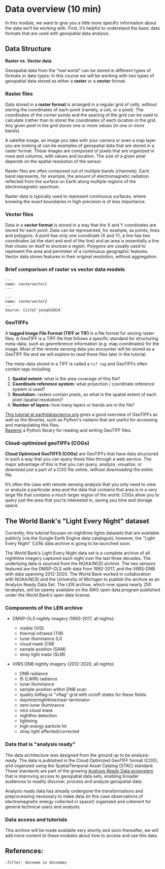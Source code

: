 #  Data overview (10 min)

In this module, we want to give you a little more specific information 
about the data we’ll be working with. First, it’s helpful to understand 
the basic data formats that are used with geospatial data analysis.

## Data Structure
**Raster vs. Vector data**

Geospatial data from the “real world” can be stored in different types 
of formats or data types: In this course we will be working with two 
types of geospatial data stored as either a **raster** or a **vector** format.

### Raster files
<div class="alert alert-info">
Data stored in a <b>raster format</b> is arranged in a regular grid of cells, 
without storing the coordinates of each point (namely, a cell, or a pixel). 
The coordinates of the corner points and the spacing of the grid can 
be used to calculate (rather than to store) the coordinates of each 
location in the grid. Any given pixel in the grid stores one or more 
values (in one or more bands).</div> 

A satellite image, an image you take with your camera or even a map layer
you are looking at can be examples of geospatial data that are stored in a 
raster format. These images are composed of pixels that are organized in 
rows and columns, with values and location. The size of a given pixel 
depends on the spatial resolution of the sensor. 

Raster files are often composed out of multiple bands (channels). 
Each band represents, for example, the amount of electromagnetic 
radiation reflected from the surface on Earth 
along multiple regions of the electromagnetic spectrum.

Raster data is typically used to represent continuous surfaces, 
where knowing the exact boundaries in high precision is of less importance. 

### Vector files
<div class="alert alert-info">
Data in a <b>vector format</b> is stored in a way that the X and Y 
coordinates are stored for each point. Data can be represented, 
for example, as points, lines and polygons. A point has only one coordinate 
(X and Y), a line has two coordinates (at the start and end of the line) 
and an area is essentially a line that closes on itself to enclose a region. 
Polygons are usually used to represent the area and perimeter of a 
continuous geographic features. Vector data stores features in their 
original resolution, without aggregation.</div>

### Brief comparison of raster vs vector data models

```{figure} img/mod1-rastervector1.png
---
name: rastervector1
---
```
```{figure} img/mod1-rastervector2.png
---
name: rastervector2
---
Source: {cite}`joseph2014`
```

### GeoTIFFs
<div class="alert alert-info">
A <b>tagged Image File Format (TIFF or TIF)</b> is a file format for storing raster files. 
A GeoTIFF is a TIFF file that follows a specific standard for structuring meta-data, 
such as georeference information (e.g. map coordinates) for the image. Most of the 
remote sensing data you encounter will be stored as a GeoTIFF file and we will explore to 
read these files later in the tutorial.</div>

The meta-data stored in a TIFF is called a `tif tag` and GeoTIFFs often contain tags including:
1. **Spatial extent:** what is the area coverage of this file?
2. **Coordinate reference system:** what projection / coordinate reference system is used?
3. **Resolution:** rasters contain pixels, so what is the spatial extent of each pixel (spatial resolution)?
4. **Number of layers:** how many layers or bands are in the file?

<div class="alert alert-success">
<a href="https://www.earthdatascience.org/courses/use-data-open-source-python/intro-raster-data-python/fundamentals-raster-data/intro-to-the-geotiff-file-format/" 
class="alert-link">This tutorial at earthdatascience.org</a> gives a good overview of GeoTIFFs as well as the libraries,
such as Python's rasterio that are useful for accessing and manipulating this files.
</div>

<div class="alert alert-success">
<a href="https://rasterio.readthedocs.io/en/latest/#" 
class="alert-link">Rasterio</a> a Python library for reading and writing GeoTIFF files.
</div>


### Cloud-optimized geoTIFFs (COGs)
<div class="alert alert-info">
<b>Cloud Optimized GeoTIFFS (COGs)</b>  are GeoTIFFs that have data structured in such a 
way that you can query these files through a web service. The major advantage of this is 
that you can query, analyze, visualize, or download just a part of a COG file online, 
without downloading the entire file.
</div>

It’s often the case with remote sensing analysis that you only need to view or analyze a 
particular area and the data that contains that area is in a very large file that contains a 
much larger region of the world. COGs allow you to query just the area that you’re interested 
in, saving you time and storage space.

## The World Bank's "Light Every Night" dataset

Currently, this tutorial focuses on nighttime lights datasets that are available publicly (via the Google Earth Engine data catalogue); however, the "Light Every Night" (LEN) data archive is going to be launched soon. 

The World Bank’s Light Every Night data set is a complete archive of all nighttime imagery captured each night over the last three decades. The underlying data is sourced from the NOAA/NCEI archive. The two sensors featured are the DMSP-OLS with data from 1992-2017, and the VIIRS-DNB with data spanning 2012-2020. The World Bank worked in collaboration with NOAA/NCEI and the University of Michigan to publish the archive as an Analysis Ready Data Set. The LEN archive, which now spans nearly 250 terabytes, will be openly available on the AWS open data program published under the World Bank’s open data license.

### Components of the LEN archive

- DMSP-OLS nightly imagery (1993-2017, all nights):
    - visible (VIS)
    - thermal infrared (TIR)
    - lunar illuminance (LI)
    - cloud mask (CM)
    - sample position (SAM)
    - stray light mask (SLM)

- VIIRS DNB nightly imagery (2012-2020, all nights):
    - DNB radiance
    - I5 (LWIR) radiance
    - lunar illuminance
    - sample position within DNB scan
    - quality bitflag or "vflag" grid with on/off states for these fields:
    - daytime/nighttime/near-terminator
    - zero lunar illuminance
    - viirs cloud mask
    - nightfire detection
    - lightning
    - high energy particle hit
    - stray light affected/corrected

### Data that is "analysis ready"

The data architecture was designed from the ground up to be analysis-ready. The data is published in the Cloud Optimized GeoTIFF format (COG), and organized using the SpatialTemporal Asset Catalog (STAC) standard. These standards are part of the growing <a href="https://medium.com/planet-stories/analysis-ready-data-defined-5694f6f48815">Analysis Ready Data ecosystem</a> that is improving access to geospatial data sets, enabling broader audiences to readily discover, process and analyze geospatial data. 

Analysis ready data has already undergone the transformations and preprocessing necessary to make data (in this case observations of electromagnetic energy collected in space!) organized and coherent for general technical users and analysts.

### Data access and tutorials

This archive will be made available very shortly and soon thereafter, we will add more content to these modules about how to access and use this data.


## References:
```{bibliography} ../references.bib
:filter: docname in docnames
```